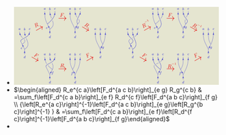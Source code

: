- ![image.png](../assets/image_1672197104958_0.png)
- $\begin{aligned} R_e^{c a}\left[F_d^{a c b}\right]_{e g} R_g^{c b} & =\sum_f\left[F_d^{c a b}\right]_{e f} R_d^{c f}\left[F_d^{a b c}\right]_{f g} \\ {\left[R_e^{a c}\right]^{-1}\left[F_d^{a c b}\right]_{e g}\left[R_g^{b c}\right]^{-1} } & =\sum_f\left[F_d^{c a b}\right]_{e f}\left[R_d^{f c}\right]^{-1}\left[F_d^{a b c}\right]_{f g}\end{aligned}$
-
